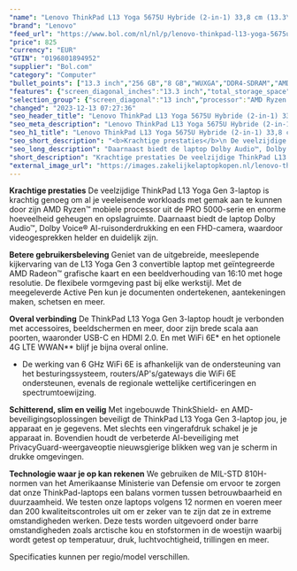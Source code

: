 ```yaml
---
"name": "Lenovo ThinkPad L13 Yoga 5675U Hybride (2-in-1) 33,8 cm (13.3\") Touchscreen WUXGA AMD Ryzen™ 5 PRO 8 GB DDR4-SDRAM 256 GB SSD Wi-Fi 6E (802.11ax) Windows 11 Pro Zwart"
"brand": "Lenovo"
"feed_url": "https://www.bol.com/nl/nl/p/lenovo-thinkpad-l13-yoga-5675u-hybride-33-8-cm-touchscreen-wuxga-amd-ryzen-5-pro-8-gb-ddr4-sdram-256-gb-ssd-wi-fi-6e-windows-11-pro-zwart/9300000109089604"
"price": 825
"currency": "EUR"
"GTIN": "0196801894952"
"supplier": "Bol.com"
"category": "Computer"
"bullet_points": ["13.3 inch","256 GB","8 GB","WUXGA","DDR4-SDRAM","AMD Radeon Graphics","Windows"]
"features": {"screen_diagonal_inches":"13.3 inch","total_storage_space":"256 GB","memory_size":"8 GB","graphics":"WUXGA","memory_type":"DDR4-SDRAM","graphics_card":"AMD Radeon Graphics","operating_system":"Windows"}
"selection_group": {"screen_diagonal":"13 inch","processor":"AMD Ryzen 5","changed_price_past_3_days":false,"product_family":"Thinkpad"}
"changed": "2023-12-13 07:27:36"
"seo_header_title": "Lenovo ThinkPad L13 Yoga 5675U Hybride (2-in-1) 33,8 cm (13.3\") Touchscreen WUXGA AMD Ryzen™ 5 PRO 8 GB DDR4-SDRAM 256 GB SSD Wi-Fi 6E (802.11ax) Windows 11 Pro Zwart"
"seo_meta_description": "Lenovo ThinkPad L13 Yoga 5675U Hybride (2-in-1) 33,8 cm (13.3\") Touchscreen WUXGA AMD Ryzen™ 5 PRO 8 GB DDR4-SDRAM 256 GB SSD Wi-Fi 6E (802.11ax) Windows 11 Pro Zwart"
"seo_h1_title": "Lenovo ThinkPad L13 Yoga 5675U Hybride (2-in-1) 33,8 cm (13.3\") Touchscreen WUXGA AMD Ryzen™ 5 PRO 8 GB DDR4-SDRAM 256 GB SSD Wi-Fi 6E (802.11ax) Windows 11 Pro Zwart"
"seo_short_description": "<b>Krachtige prestaties</b>\n De veelzijdige ThinkPad L13 Yoga Gen 3-laptop is krachtig genoeg om al je veeleisende workloads met gemak aan te kunnen door zijn AMD Ryzen™ mobiele processor uit de PRO 5000-serie en enorme hoeveelheid geheugen en opslagruimte."
"seo_long_description": "Daarnaast biedt de laptop Dolby Audio™, Dolby Voice® AI-ruisonderdrukking en een FHD-camera, waardoor videogesprekken helder en duidelijk zijn. \n\n\n<b>Betere gebruikersbeleving</b>\n Geniet van de uitgebreide, meeslepende kijkervaring van de L13 Yoga Gen 3 convertible laptop met geïntegreerde AMD Radeon™ grafische kaart en een beeldverhouding van 16:10 met hoge resolutie. De flexibele vormgeving past bij elke werkstijl. Met de meegeleverde Active Pen kun je documenten ondertekenen, aantekeningen maken, schetsen en meer. \n\n\n<b>Overal verbinding</b>\n De ThinkPad L13 Yoga Gen 3-laptop houdt je verbonden met accessoires, beeldschermen en meer, door zijn brede scala aan poorten, waaronder USB-C en HDMI 2. 0. En met WiFi 6E* en het optionele 4G LTE WWAN** blijf je bijna overal online. \n* De werking van 6 GHz WiFi 6E is afhankelijk van de ondersteuning van het besturingssysteem, routers/AP's/gateways die WiFi 6E ondersteunen, evenals de regionale wettelijke certificeringen en spectrumtoewijzing. \n\n<b>Schitterend, slim en veilig</b>\n Met ingebouwde ThinkShield- en AMD-beveiligingsoplossingen beveiligt de ThinkPad L13 Yoga Gen 3-laptop jou, je apparaat en je gegevens. Met slechts een vingerafdruk schakel je je apparaat in. Bovendien houdt de verbeterde AI-beveiliging met PrivacyGuard-weergaveoptie nieuwsgierige blikken weg van je scherm in drukke omgevingen. \n\n\n<b>Technologie waar je op kan rekenen</b>\n We gebruiken de MIL-STD 810H-normen van het Amerikaanse Ministerie van Defensie om ervoor te zorgen dat onze ThinkPad-laptops een balans vormen tussen betrouwbaarheid en duurzaamheid. We testen onze laptops volgens 12 normen en voeren meer dan 200 kwaliteitscontroles uit om er zeker van te zijn dat ze in extreme omstandigheden werken. Deze tests worden uitgevoerd onder barre omstandigheden zoals arctische kou en stofstormen in de woestijn waarbij wordt getest op temperatuur, druk, luchtvochtigheid, trillingen en meer. \n\nSpecificaties kunnen per regio/model verschillen."
"short_description": "Krachtige prestaties De veelzijdige ThinkPad L13 Yoga Gen 3-laptop is krachtig genoeg om al je veeleisende workloads met gemak aan te kunnen door zijn AMD Ryzen™ mobiele processor uit de PRO 5000-serie en enorme hoeveelheid geheugen en opslagruimte. Daarnaast biedt de laptop Dolby Audio™, Dolby Voice® AI-ruisonderdrukking en een FHD-camera, waardoor videogesprekken helder en duidelijk zijn. Betere gebruikersbeleving Geniet van de uitgebreide, meeslepende kijkervaring van de L13 Yoga Gen 3 convertible laptop met geïntegreerde AMD Radeon™ grafische kaart en een beeldverhouding van 16:10 met hoge resolutie. De flexibele vormgeving past bij elke werkstijl. Met de meegeleverde Active Pen kun je documenten ondertekenen, aantekeningen maken, schetsen en meer. Overal verbinding De ThinkPad L13 Yoga Gen 3-laptop houdt je verbonden met accessoires, beeldschermen en meer, door zijn brede scala aan poorten, waaronder USB-C en HDMI 2.0. En met WiFi 6E* en het optionele 4G LTE WWAN** blijf je bijna overal online. * De werking van 6 GHz WiFi 6E is afhankelijk van de ondersteuning van het besturingssysteem, routers/AP's/gateways die WiFi 6E ondersteunen, evenals de regionale wettelijke certificeringen en spectrumtoewijzing. Schitterend, slim en veilig Met ingebouwde ThinkShield- en AMD-beveiligingsoplossingen beveiligt de ThinkPad L13 Yoga Gen 3-laptop jou, je apparaat en je gegevens. Met slechts een vingerafdruk schakel je je apparaat in. Bovendien houdt de verbeterde AI-beveiliging met PrivacyGuard-weergaveoptie nieuwsgierige blikken weg van je scherm in drukke omgevingen. Technologie waar je op kan rekenen We gebruiken de MIL-STD 810H-normen van het Amerikaanse Ministerie van Defensie om ervoor te zorgen dat onze ThinkPad-laptops een balans vormen tussen betrouwbaarheid en duurzaamheid. We testen onze laptops volgens 12 normen en voeren meer dan 200 kwaliteitscontroles uit om er zeker van te zijn dat ze in extreme omstandigheden werken. Deze tests worden uitgevoerd onder barre omstandigheden zoals arctische kou en stofstormen in de woestijn waarbij wordt getest op temperatuur, druk, luchtvochtigheid, trillingen en meer. Specificaties kunnen per regio/model verschillen."
"external_image_url": "https://images.zakelijkelaptopkopen.nl/lenovo-thinkpad-l13-yoga-5675u-hybride-33-8-cm-touchscreen-wuxga-amd-ryzen-5-pro-8-gb-ddr4-sdram-256-gb-ssd-wi-fi-6e-windows-11-pro-zwart.webp"
---
```


<b>Krachtige prestaties</b>
 De veelzijdige ThinkPad L13 Yoga Gen 3-laptop is krachtig genoeg om al je veeleisende workloads met gemak aan te kunnen door zijn AMD Ryzen™ mobiele processor uit de PRO 5000-serie en enorme hoeveelheid geheugen en opslagruimte. Daarnaast biedt de laptop Dolby Audio™, Dolby Voice® AI-ruisonderdrukking en een FHD-camera, waardoor videogesprekken helder en duidelijk zijn.


<b>Betere gebruikersbeleving</b>
 Geniet van de uitgebreide, meeslepende kijkervaring van de L13 Yoga Gen 3 convertible laptop met geïntegreerde AMD Radeon™ grafische kaart en een beeldverhouding van 16:10 met hoge resolutie. De flexibele vormgeving past bij elke werkstijl. Met de meegeleverde Active Pen kun je documenten ondertekenen, aantekeningen maken, schetsen en meer.


<b>Overal verbinding</b>
 De ThinkPad L13 Yoga Gen 3-laptop houdt je verbonden met accessoires, beeldschermen en meer, door zijn brede scala aan poorten, waaronder USB-C en HDMI 2.0. En met WiFi 6E* en het optionele 4G LTE WWAN** blijf je bijna overal online.
* De werking van 6 GHz WiFi 6E is afhankelijk van de ondersteuning van het besturingssysteem, routers/AP's/gateways die WiFi 6E ondersteunen, evenals de regionale wettelijke certificeringen en spectrumtoewijzing.

<b>Schitterend, slim en veilig</b>
 Met ingebouwde ThinkShield- en AMD-beveiligingsoplossingen beveiligt de ThinkPad L13 Yoga Gen 3-laptop jou, je apparaat en je gegevens. Met slechts een vingerafdruk schakel je je apparaat in. Bovendien houdt de verbeterde AI-beveiliging met PrivacyGuard-weergaveoptie nieuwsgierige blikken weg van je scherm in drukke omgevingen.


<b>Technologie waar je op kan rekenen</b>
 We gebruiken de MIL-STD 810H-normen van het Amerikaanse Ministerie van Defensie om ervoor te zorgen dat onze ThinkPad-laptops een balans vormen tussen betrouwbaarheid en duurzaamheid. We testen onze laptops volgens 12 normen en voeren meer dan 200 kwaliteitscontroles uit om er zeker van te zijn dat ze in extreme omstandigheden werken. Deze tests worden uitgevoerd onder barre omstandigheden zoals arctische kou en stofstormen in de woestijn waarbij wordt getest op temperatuur, druk, luchtvochtigheid, trillingen en meer.

Specificaties kunnen per regio/model verschillen.
